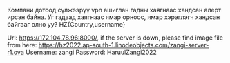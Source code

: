 Компани дотоод сүлжээрүү vpn ашиглан гадны хаягнаас хандсан алерт ирсэн байна. Уг гадаад хаягнаас ямар орноос, ямар хэрэглэгч хандсан байгааг олно уу?  HZ{Country,username}

Url: https://172.104.78.96:8000/, if the server is down, please find image file from here: https://hz2022.ap-south-1.linodeobjects.com/zangi-server-r1.ova
Username: zangi
Password: HaruulZangi2022
